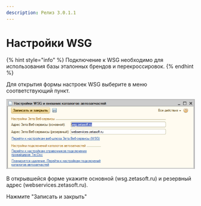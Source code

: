 ```yaml
---
description: Релиз 3.0.1.1
---
```


# Настройки WSG

{% hint style="info" %}
Подключение к WSG необходимо для использования базы эталонных брендов и перекроссировок.
{% endhint %}

Для открытия формы настроек WSG выберите в меню соответствующий пункт.

![](<../.gitbook/assets/Image 78.png>)

В открывшейся форме укажите основной (wsg.zetasoft.ru) и резервный адрес (webservices.zetasoft.ru).

Нажмите "Записать и закрыть"
